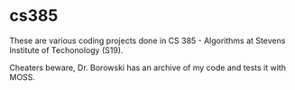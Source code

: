 # cs385
These are various coding projects done in CS 385 - Algorithms at Stevens Institute of Techonology (S19).

Cheaters beware, Dr. Borowski has an archive of my code and tests it with MOSS.
